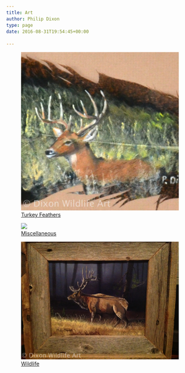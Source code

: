 ```yaml
---
title: Art
author: Philip Dixon
type: page
date: 2016-08-31T19:54:45+00:00

---
```


<div class="art-categories">

<a href="../feathers/">
<figure>
<img src="../feathers/deer-featured-w.jpg" >
<figcaption>
Turkey Feathers
</figcaption>
</figure>
</a>
<a href="../misc/">
<figure>
<img src="../misc/emmitt-new-w.jpg">
<figcaption>
Miscellaneous
</figcaption>
</figure>
</a>
<a href="../wildlife/">
<figure>
<img src="../wildlife/elkmorning-w.jpg">
<figcaption>
Wildlife
</figcaption>
</figure>
</a>

</div>